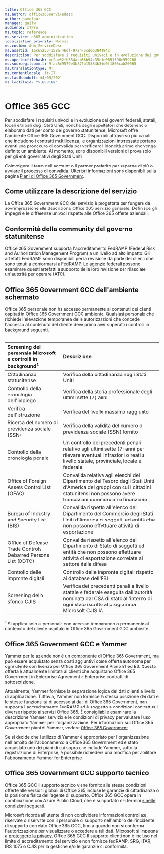 ```yaml
---
title: Office 365 GCC
ms.author: office365servicedesc
author: pamelaar
manager: gailw
audience: ITPro
ms.topic: reference
ms.service: o365-administration
localization_priority: Normal
ms.custom: Adm_ServiceDesc
ms.assetid: 16c65253-158a-46df-9724-5cd0b384494c
description: Per soddisfare i requisiti univoci e in evoluzione dei governi federali, statali, locali e tribali degli Stati Uniti, nonché degli appaltatori che deteneno o elaborano dati per conto del governo statunitense, Microsoft offre servizi Office 365 US Government Community (GCC). Disponibili attraverso più canali che includono i contratti multilicenza, le organizzazioni interessate portano avanti una procedura di convalida per verificare l'idoneità prima che venga definito un ambiente. Al momento, sono disponibili versioni di prova solo per gli enti governativi degli Stati Uniti.
ms.openlocfilehash: ec2ae92fb334acb56b94c35e5e0651396e959260
ms.sourcegitcommit: 9fac5d9579e3b370b15384b36d0f1805cab20065
ms.translationtype: MT
ms.contentlocale: it-IT
ms.lasthandoff: 04/09/2021
ms.locfileid: "51653168"
---
```

# <a name="office-365-gcc"></a>Office 365 GCC

Per soddisfare i requisiti univoci e in evoluzione dei governi federali, statali, locali e tribali degli Stati Uniti, nonché degli appaltatori che deteneno o elaborano dati per conto del governo statunitense, Microsoft offre l'ambiente Office 365 Government GCC. Disponibili attraverso più canali che includono i contratti multilicenza, le organizzazioni interessate portano avanti una procedura di convalida per verificare l'idoneità prima che venga definito un ambiente. Al momento, sono disponibili versioni di prova solo per gli enti governativi degli Stati Uniti.
  
Coinvolgere il team dell'account o il partner preferito per saperne di più o avviare il processo di convalida. Ulteriori informazioni sono disponibili sulla pagina [Piani di Office 365 Government](https://products.office.com/government/compare-office-365-government-plans).
  
## <a name="how-to-use-this-service-description"></a>Come utilizzare la descrizione del servizio

La Office 365 Government GCC del servizio è progettata per fungere da sovrimpressione alla descrizione Office 365 servizio generale. Definisce gli impegni e le differenze univoci rispetto alle Office 365 offerte aziendali.
  
## <a name="us-government-community-compliance"></a>Conformità della community del governo statunitense

Office 365 Government supporta l'accreditamento FedRAMP (Federal Risk and Authorization Management Program) a un livello ad alto impatto. Gli artefatti FedRAMP sono disponibili per la revisione da parte dei clienti che sono tenuti a conformarsi a FedRAMP. Le agenzie federali possono esaminare questi artefatti a supporto della loro revisione per rilasciare un'autorità per operare (ATO).
  
## <a name="office-365-government-gcc-environment-screened-personnel"></a>Office 365 Government GCC dell'ambiente schermato

Office 365 personale non ha accesso permanente ai contenuti dei clienti ospitati in Office 365 Government GCC ambiente. Qualsiasi personale che richiede l'elevazione temporanea delle autorizzazioni che concede l'accesso al contenuto del cliente deve prima aver superato i controlli in background seguenti.<br><br> 
  
| Screening del personale Microsoft e controlli in background<sup>1</sup> | Descrizione |
|:-----|:-----|
|Cittadinanza statunitense  <br/> |Verifica della cittadinanza negli Stati Uniti  <br/> |
|Controllo della cronologia dell'impiego  <br/> |Verifica della storia professionale degli ultimi sette (7) anni  <br/> |
|Verifica dell'istruzione  <br/> |Verifica del livello massimo raggiunto  <br/> |
|Ricerca del numero di previdenza sociale (SSN)  <br/> |Verifica della validità del numero di previdenza sociale (SSN) fornito  <br/> |
|Controllo della cronologia penale  <br/> |Un controllo dei precedenti penali relativo agli ultimi sette (7) anni per rilevare eventuali infrazioni o reati a livello statale, provinciale, locale e federale  <br/> |
|Office of Foreign Assets Control List (OFAC)  <br/> |Convalida relativa agli elenchi del Dipartimento del Tesoro degli Stati Uniti d'America dei gruppi con cui i cittadini statunitensi non possono avere transazioni commerciali o finanziarie  <br/> |
|Bureau of Industry and Security List (BIS)  <br/> |Convalida rispetto all'elenco del Dipartimento del Commercio degli Stati Uniti d'America di soggetti ed entità che non possono effettuare attività di esportazione  <br/> |
|Office of Defense Trade Controls Debarred Persons List (DDTC)  <br/> |Convalida rispetto all'elenco del Dipartimento di Stato di soggetti ed entità che non possono effettuare attività di esportazione correlate al settore della difesa  <br/> |
|Controllo delle impronte digitali  <br/> |Controllo delle impronte digitali rispetto ai database dell'FBI  <br/> |
|Screening dello sfondo CJIS  <br/> |Verifica dei precedenti penali a livello statale e federale eseguita dall'autorità nominata dal CSA di stato all'interno di ogni stato iscritto al programma Microsoft CJIS IA  <br/> |

<sup>1</sup> Si applica solo al personale con accesso temporaneo o permanente al contenuto del cliente ospitato in Office 365 Government GCC ambiente.
  
## <a name="office-365-government-gcc-and-yammer"></a>Office 365 Government GCC e Yammer

Yammer per le aziende non è un componente di Office 365 Government, ma può essere acquistato senza costi aggiuntivi come offerta autonoma per ogni utente con licenza per Office 365 Government Piano E1 ed E3. Questa offerta è attualmente limitata ai clienti che acquistano Office 365 Government in Enterprise Agreement e Enterprise contratti di sottoscrizione.
  
Attualmente, Yammer fornisce la separazione logica dei dati clienti a livello di applicazione. Tuttavia, Yammer non fornisce la stessa posizione dei dati e le stesse funzionalità di accesso ai dati di Office 365 Government, non supporta l'accreditamento FedRAMP ed è soggetto a condizioni contrattuali diverse rispetto ai servizi Office 365. È consigliabile esaminare [](../../yammer-service-description/yammer-service-description.md) la descrizione Yammer servizio e le condizioni di privacy per valutare l'uso appropriato Yammer per l'organizzazione. Per informazioni sui Office 365 Government piani di Yammer, vedere [Office 365 Government](office-365-us-government.md).
  
Se si decide che l'utilizzo di Yammer è appropriato per l'organizzazione nell'ambito dell'abbonamento a Office 365 Government ed è stato acquistato uno dei piani di cui sopra che include Yammer, sotto la registrazione di Enterprise, è possibile richiedere una modifica per abilitare l'abbonamento Yammer for Enterprise.
  
## <a name="office-365-government-gcc-customer-support"></a>Office 365 Government GCC supporto tecnico

Office 365 GCC il supporto tecnico viene fornito alle stesse condizioni offerte alle versioni globali di [Office 365,](../support.md)incluse le garanzie di cittadinanza o la posizione fisica dell'agente di supporto. Office 365 GCC opera in combinazione con Azure Public Cloud, che è supportato nei termini [e nelle condizioni seguenti.](https://azure.microsoft.com/support/plans/)

Microsoft ricorda all'utente di non condividere informazioni controllate, riservate o riservate con il personale di supporto nell'ambito dell'incidente di supporto correlato Office 365 GCC, fino a quando non si conferma l'autorizzazione per visualizzare o accedere a tali dati. Microsoft si impegna a [proteggere la privacy.](https://privacy.microsoft.com/privacystatement) Office 365 GCC Il supporto clienti non è incluso nel limite di accreditamento del servizio e non fornisce fedRAMP, SRG, ITAR, IRS 1075 o CJIS per la gestione e/o le garanzie di conformità.
